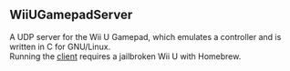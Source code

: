 ## WiiUGamepadServer
A UDP server for the Wii U Gamepad, which emulates a controller and is written in C for GNU/Linux. \
Running the [client](https://github.com/Crayon2000/MiisendU-Wii-U) requires a jailbroken Wii U with Homebrew.
